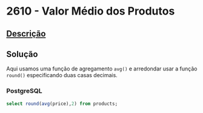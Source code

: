 # 2610 - Valor Médio dos Produtos

## [Descrição](https://www.beecrowd.com.br/judge/pt/problems/view/2610)

## Solução

Aqui usamos uma função de agregamento `avg()` e arredondar usar a função `round()` especificando duas casas decimais.

### PostgreSQL

```sql
select round(avg(price),2) from products;
```